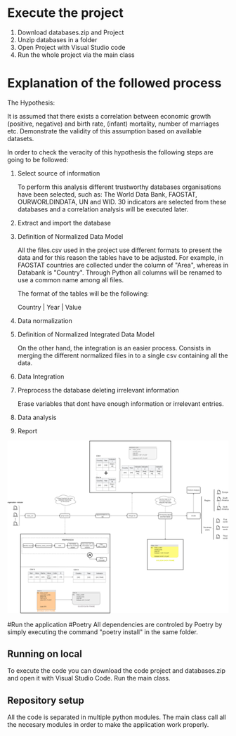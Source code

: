 # Execute the project

1) Download databases.zip and Project
2) Unzip databases in a folder
3) Open Project with Visual Studio code
4) Run the whole project via the main class


# Explanation of the followed process

The Hypothesis:

It is assumed that there exists a correlation between economic growth (positive, negative) and birth rate, (infant) mortality, number of marriages etc. Demonstrate the validity of this assumption based on available datasets. 

In order to check the veracity of this hypothesis the following steps are going to be followed:

1) Select source of information

     To perform this analysis different trustworthy databases organisations have been selected, such as: The World Data Bank, FAOSTAT, OURWORLDINDATA, UN and WID.
     30 indicators are selected from these databases and a correlation analysis will be executed later.
     
2) Extract and import the database  

3) Definition of Normalized Data Model
 
     All the files.csv used in the project use different formats to present the data and for this reason the tables have to be adjusted. For example, 
     in FAOSTAT countries are collected under the column of "Area", whereas in Databank is "Country". Through Python all columns will be renamed to 
     use a common name among all files.

     The format of the tables will be the following:

     Country | Year | Value

4) Data normalization

5) Definition of Normalized Integrated Data Model 

     On the other hand, the integration is an easier process. Consists in merging the different normalized files in to a single csv containing all
     the data.

6) Data Integration
 
7) Preprocess the database deleting irrelevant information

     Erase variables that dont have enough information or irrelevant entries.

8) Data analysis

9) Report

![image](https://github.com/devonfw-forge/python-data-driven-decisions/blob/aaa43f45b6e6f46b5596aefec8942fa4f2131aad/model-definition-diagram%20(1).png)

#Run the application
#Poetry
All dependencies are controled by Poetry by simply executing the command "poetry install" in the same folder.

## Running on local
To execute the code you can download the code project and databases.zip and open it with Visual Studio Code. Run the main class.

## Repository setup
All the code is separated in multiple python modules. The main class call all the necesary modules in order to make the application work properly.
